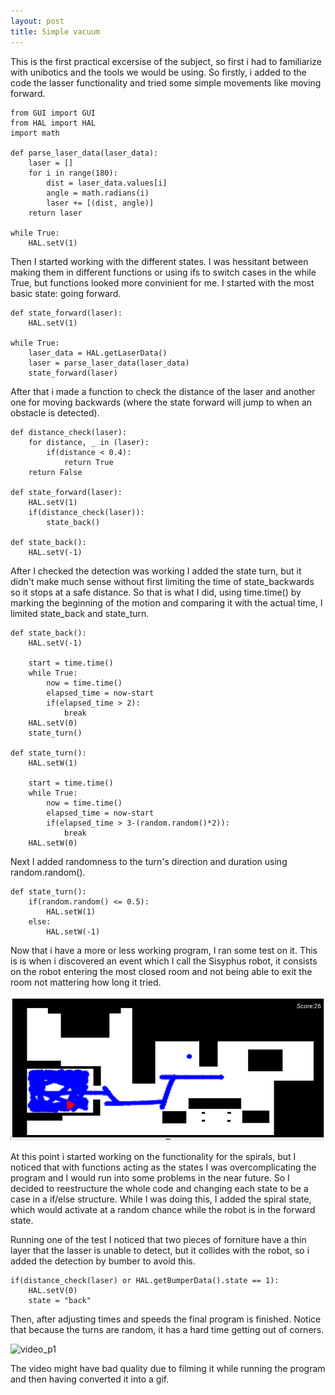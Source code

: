 ```yaml
---
layout: post
title: Simple vacuum
---
```

This is the first practical excersise of the subject, so first i had to
familiarize with unibotics and the tools we would be using. So firstly, i added
to the code the lasser functionality and tried some simple movements like moving
forward.

```
from GUI import GUI
from HAL import HAL
import math

def parse_laser_data(laser_data):
    laser = []
    for i in range(180):
        dist = laser_data.values[i]
        angle = math.radians(i)
        laser += [(dist, angle)]
    return laser

while True:
    HAL.setV(1)
```

Then I started working with the different states. I was hessitant between making
them in different functions or using ifs to switch cases in the while True, but
functions looked more convinient for me. I started with the most basic state:
going forward.

```
def state_forward(laser):
    HAL.setV(1)

while True:
    laser_data = HAL.getLaserData()
    laser = parse_laser_data(laser_data)
    state_forward(laser)
```

After that i made a function to check the distance of the laser and another
one for moving backwards (where the state forward will jump to when an obstacle
is detected).

```
def distance_check(laser):
    for distance, _ in (laser):
        if(distance < 0.4):
            return True
    return False

def state_forward(laser):
    HAL.setV(1)
    if(distance_check(laser)):
        state_back()
    
def state_back():
    HAL.setV(-1)
```

After I checked the detection was working I added the state turn, but it didn't
make much sense without first limiting the time of state_backwards so it stops
at a safe distance. So that is what I did, using time.time() by marking the
beginning of the motion and comparing it with the actual time, I limited
state_back and state_turn.

```
def state_back():
    HAL.setV(-1)
    
    start = time.time()
    while True:
        now = time.time()
        elapsed_time = now-start
        if(elapsed_time > 2):
            break
    HAL.setV(0)
    state_turn()

def state_turn():
    HAL.setW(1)
    
    start = time.time()
    while True:
        now = time.time()
        elapsed_time = now-start
        if(elapsed_time > 3-(random.random()*2)):
            break
    HAL.setW(0)
```

Next I added randomness to the turn's direction and duration using random.random().

```
def state_turn():
    if(random.random() <= 0.5):
        HAL.setW(1)
    else:
        HAL.setW(-1)
```

Now that i have a more or less working program, I ran some test on it. This is
is when i discovered an event which I call the Sisyphus robot, it consists on
the robot entering the most closed room and not being able to exit the room
not mattering how long it tried.

![sisyphus](../images/sisyphus.png)

At this point i started working on the functionality for the spirals, but I 
noticed that with functions acting as the states I was overcomplicating the
program and I would run into some problems in the near future. So I decided to
reestructure the whole code and changing each state to be a case in a if/else
structure. While I was doing this, I added the spiral state, which would
activate at a random chance while the robot is in the forward state.

Running one of the test I noticed that two pieces of forniture have a thin layer
that the lasser is unable to detect, but it collides with the robot, so i added
the detection by bumber to avoid this.

```
if(distance_check(laser) or HAL.getBumperData().state == 1):
    HAL.setV(0)
    state = "back"
```

Then, after adjusting times and speeds the final program is finished. Notice
that because the turns are random, it has a hard time getting out of corners.

![video_p1](blob:https://urjc-my.sharepoint.com/c2398650-1c04-4d4f-8c70-cd5b695f901f)

The video might have bad quality due to filming it while running the program
and then having converted it into a gif.
